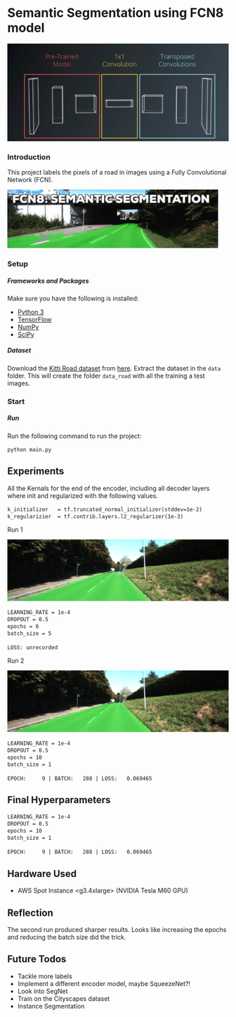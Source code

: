 # Semantic Segmentation using FCN8 model

![alt text](fcn8.png)

### Introduction
This project labels the pixels of a road in images using a Fully Convolutional Network (FCN).

![alt text](fcn8.gif)

### Setup
##### Frameworks and Packages
Make sure you have the following is installed:
 - [Python 3](https://www.python.org/)
 - [TensorFlow](https://www.tensorflow.org/)
 - [NumPy](http://www.numpy.org/)
 - [SciPy](https://www.scipy.org/)
##### Dataset
Download the [Kitti Road dataset](http://www.cvlibs.net/datasets/kitti/eval_road.php) from [here](http://www.cvlibs.net/download.php?file=data_road.zip).
Extract the dataset in the `data` folder.  This will create the folder `data_road` with all the training a test images.

### Start
##### Run
Run the following command to run the project:
```
python main.py
```

## Experiments
All the Kernals for the end of the encoder, including all decoder layers where init and regularized with the following values.

```
k_initializer   = tf.truncated_normal_initializer(stddev=1e-2)
k_regularizier  = tf.contrib.layers.l2_regularizer(1e-3)
```
Run 1

![alt text](runs/run1.png)
```
LEARNING_RATE = 1e-4
DROPOUT = 0.5
epochs = 6
batch_size = 5

LOSS: unrecorded 
```

Run 2

![alt text](runs/run2.png)

```
LEARNING_RATE = 1e-4
DROPOUT = 0.5
epochs = 10
batch_size = 1

EPOCH:     9 | BATCH:   288 | LOSS:   0.069465
```

## Final Hyperparameters
```
LEARNING_RATE = 1e-4
DROPOUT = 0.5
epochs = 10
batch_size = 1

EPOCH:     9 | BATCH:   288 | LOSS:   0.069465
```

## Hardware Used

* AWS Spot Instance <g3.4xlarge> (NVIDIA Tesla M60 GPU)


## Reflection
The second run produced sharper results. Looks like increasing the epochs and reducing the batch size did the trick.

## Future Todos

* Tackle more labels
* Implement a different encoder model, maybe SqueezeNet?!
* Look into SegNet
* Train on the Cityscapes dataset
* Instance Segmentation